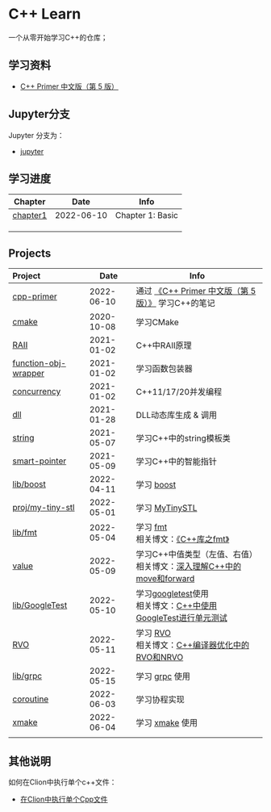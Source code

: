 # **C++ Learn**

一个从零开始学习C++的仓库；



## **学习资料**

- [C++ Primer 中文版（第 5 版）](https://book.douban.com/subject/25708312/)



## **Jupyter分支**

Jupyter 分支为：

- [jupyter](https://github.com/JasonkayZK/cpp-learn/tree/jupyter)



## **学习进度**

| **Chapter**                                                                   | **Date**   | **Info**               |
|-------------------------------------------------------------------------------| ---------- | ---------------------- |
| [chapter1](https://github.com/JasonkayZK/cpp-learn/tree/cpp-primer/chapter-1) | 2022-06-10 | Chapter 1: Basic |
|                                                                               |            |                        |
|                                                                               |            |                        |
|                                                                               |            |                        |



## **Projects**

| **Project**                                                                                       | **Date**   | **Info**   |
|:--------------------------------------------------------------------------------------------------|------------| -------------- |
| [cpp-primer](https://github.com/JasonkayZK/cpp-learn/tree/cpp-primer/) | 2022-06-10 | 通过 [《C++ Primer 中文版（第 5 版）》](https://book.douban.com/subject/25708312/) 学习C++的笔记 |
| [cmake](https://github.com/JasonkayZK/cpp_learn/tree/cmake)                                       | 2020-10-08 | 学习CMake |
| [RAII](https://github.com/JasonkayZK/cpp_learn/tree/raii)                                         | 2021-01-02 | C++中RAII原理 |
| [function-obj-wrapper](https://github.com/JasonkayZK/cpp_learn/tree/function-obj-wrapper)         | 2021-01-02 | 学习函数包装器 |
| [concurrency](https://github.com/JasonkayZK/cpp_learn/tree/concurrency)                           | 2021-01-02 | C++11/17/20并发编程 |
| [dll](https://github.com/JasonkayZK/cpp_learn/tree/dll)                                           | 2021-01-28 | DLL动态库生成 & 调用 |
| [string](https://github.com/JasonkayZK/cpp_learn/tree/string)                                     | 2021-05-07 | 学习C++中的string模板类 |
| [smart-pointer](https://github.com/JasonkayZK/cpp_learn/tree/smart-pointer)                       | 2021-05-09 | 学习C++中的智能指针 |
| [lib/boost](https://github.com/JasonkayZK/cpp-learn/tree/lib/boost)                               | 2022-04-11 | 学习 [boost](https://www.boost.org/) |
| [proj/my-tiny-stl](https://github.com/JasonkayZK/cpp-learn/tree/proj/my-tiny-stl)                 | 2022-05-01 | 学习 [MyTinySTL](https://github.com/Alinshans/MyTinySTL) |
| [lib/fmt](https://github.com/JasonkayZK/cpp-learn/tree/lib/fmt)                                   | 2022-05-04 | 学习 [fmt](https://www.boost.org/)</br>相关博文：[《C++库之fmt》](https://jasonkayzk.github.io/2022/05/04/C++库之fmt/) |
| [value](https://github.com/JasonkayZK/cpp-learn/tree/value)                                       | 2022-05-09 | 学习C++中值类型（左值、右值）</br>相关博文：[深入理解C++中的move和forward](https://jasonkayzk.github.io/2022/05/08/深入理解C++中的move和forward/) |
| [lib/GoogleTest](https://github.com/JasonkayZK/cpp-learn/tree/lib/gtest)                          | 2022-05-10 | 学习[googletest](https://github.com/google/googletest)使用</br>相关博文：[C++中使用GoogleTest进行单元测试](https://jasonkayzk.github.io/2022/05/09/C++中使用GoogleTest进行单元测试/) |
| [RVO](https://github.com/JasonkayZK/cpp_learn/tree/rvo)                                           | 2022-05-11 | 学习 [RVO](https://en.wikipedia.org/wiki/Copy_elision#Return_value_optimization) </br>相关博文：[C++编译器优化中的RVO和NRVO](https://jasonkayzk.github.io/2022/05/11/C++编译器优化中的RVO和NRVO/) |
| [lib/grpc](https://github.com/JasonkayZK/cpp-learn/tree/lib/grpc)                                 | 2022-05-15 | 学习 [grpc](https://github.com/grpc/grpc) 使用 |
| [coroutine](https://github.com/JasonkayZK/cpp-learn/tree/coroutine)                               | 2022-06-03 | 学习协程实现 |
| [xmake](https://github.com/JasonkayZK/cpp-learn/tree/xmake)                                       | 2022-06-04 | 学习 [xmake](https://github.com/xmake-io/xmake) 使用 |
|                                                                                                   | | |



## **其他说明**

如何在Clion中执行单个c++文件：

-   [在Clion中执行单个Cpp文件](https://jasonkayzk.github.io/2020/11/15/在Clion中执行单个Cpp文件/)

